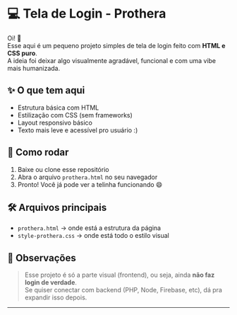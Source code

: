 # 💻 Tela de Login - Prothera

Oi! 👋  
Esse aqui é um pequeno projeto simples de tela de login feito com **HTML e CSS puro**.  
A ideia foi deixar algo visualmente agradável, funcional e com uma vibe mais humanizada.

## ✨ O que tem aqui

- Estrutura básica com HTML
- Estilização com CSS (sem frameworks)
- Layout responsivo básico
- Texto mais leve e acessível pro usuário :)

## 🚀 Como rodar

1. Baixe ou clone esse repositório
2. Abra o arquivo `prothera.html` no seu navegador
3. Pronto! Você já pode ver a telinha funcionando 😄

## 🛠 Arquivos principais

- `prothera.html` → onde está a estrutura da página
- `style-prothera.css` → onde está todo o estilo visual

## 📌 Observações

> Esse projeto é só a parte visual (frontend), ou seja, ainda **não faz login de verdade**.  
> Se quiser conectar com backend (PHP, Node, Firebase, etc), dá pra expandir isso depois.

---


